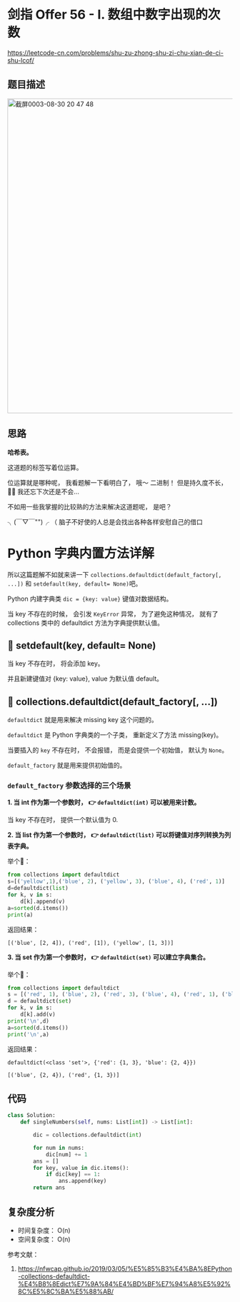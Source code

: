 剑指 Offer 56 - I. 数组中数字出现的次数
====
https://leetcode-cn.com/problems/shu-zu-zhong-shu-zi-chu-xian-de-ci-shu-lcof/

## 题目描述
<img width="705" alt="截屏0003-08-30 20 47 48" src="https://user-images.githubusercontent.com/10908630/131334522-34d1c8df-f1cc-48e8-ac87-65e2b5f7932e.png">

## 思路
**哈希表。**

这道题的标签写着位运算。

位运算就是哪种呢， 我看题解一下看明白了， 哦～ 二进制！  但是持久度不长， 🧎‍♀️ 我还忘下次还是不会...

不如用一些我掌握的比较熟的方法来解决这道题呢， 是吧？

╮(￣▽￣"")╭ （ 脑子不好使的人总是会找出各种各样安慰自己的借口

Python 字典内置方法详解
====

所以这篇题解不如就来讲一下 `collections.defaultdict(default_factory[, ...])` 和 `setdefault(key, default= None)`吧。

Python 内建字典类 `dic = {key: value}` 键值对数据结构。

当 key 不存在的时候， 会引发 `KeyError` 异常， 为了避免这种情况， 就有了 collections 类中的 defaultdict 方法为字典提供默认值。

## 📒 setdefault(key, default= None)

当 key 不存在时， 将会添加 key。

并且新建键值对 {key: value}, value 为默认值 default。

## 📒 collections.defaultdict(default_factory[, ...])

`defaultdict` 就是用来解决 missing key 这个问题的。

`defaultdict` 是 Python 字典类的一个子类， 重新定义了方法 missing(key)。

当要插入的 `key` 不存在时， 不会报错， 而是会提供一个初始值， 默认为 `None`。

`default_factory` 就是用来提供初始值的。

### `default_factory` 参数选择的三个场景

**1. 当 int 作为第一个参数时， 👉 `defaultdict(int)` 可以被用来计数。**

   当 key 不存在时， 提供一个默认值为 0.

**2. 当 list 作为第一个参数时， 👉 `defaultdict(list)` 可以将键值对序列转换为列表字典。**

举个🌰：
```python
from collections import defaultdict
s=[('yellow',1),('blue', 2), ('yellow', 3), ('blue', 4), ('red', 1)]
d=defaultdict(list)
for k, v in s:
    d[k].append(v)
a=sorted(d.items())
print(a)
```
返回结果：
```
[('blue', [2, 4]), ('red', [1]), ('yellow', [1, 3])]
```

**3. 当 set 作为第一个参数时， 👉 `defaultdict(set)` 可以建立字典集合。**

举个🌰：
```python
from collections import defaultdict
s = [('red', 1), ('blue', 2), ('red', 3), ('blue', 4), ('red', 1), ('blue', 4)]
d = defaultdict(set)
for k, v in s:
    d[k].add(v)
print('\n',d)
a=sorted(d.items())
print('\n',a)
```

返回结果：
```
defaultdict(<class 'set'>, {'red': {1, 3}, 'blue': {2, 4}})

[('blue', {2, 4}), ('red', {1, 3})]
```

## 代码
```python
class Solution:
    def singleNumbers(self, nums: List[int]) -> List[int]:

        dic = collections.defaultdict(int)

        for num in nums:
            dic[num] += 1
        ans = []
        for key, value in dic.items():
            if dic[key] == 1:
                ans.append(key)
        return ans
```

## 复杂度分析
- 时间复杂度： O(n)
- 空间复杂度： O(n)

参考文献：

1. https://nfwcap.github.io/2019/03/05/%E5%85%B3%E4%BA%8EPython-collections-defaultdict-%E4%B8%8Edict%E7%9A%84%E4%BD%BF%E7%94%A8%E5%92%8C%E5%8C%BA%E5%88%AB/
